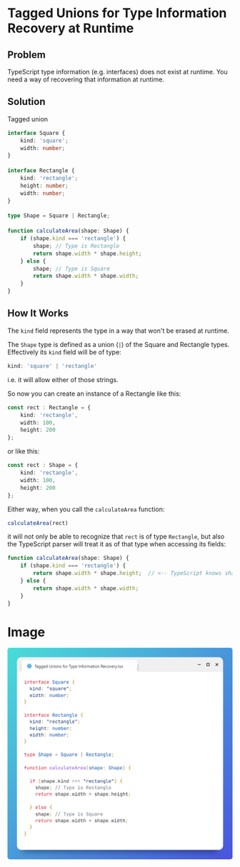 # Tagged Unions for Type Information Recovery at Runtime

## Problem

TypeScript type information (e.g. interfaces) does not exist at runtime.
You need a way of recovering that information at runtime.

## Solution

Tagged union

```typescript
interface Square {
    kind: 'square';
    width: number;
}

interface Rectangle {
    kind: 'rectangle';
    height: number;
    width: number;
}

type Shape = Square | Rectangle;

function calculateArea(shape: Shape) {
    if (shape.kind === 'rectangle') {
        shape; // Type is Rectangle
        return shape.width * shape.height;
    } else {
        shape; // Type is Square
        return shape.width * shape.width;
    }
}
```

## How It Works

The `kind` field represents the type in a way that won't be erased at runtime.

The `Shape` type is defined as a union (`|`) of the Square and Rectangle types. Effectively its `kind` field will be of type:
```typescript
kind: 'square' | 'rectangle'
```
i.e. it will allow either of those strings.


So now you can create an instance of a Rectangle like this:

```typescript
const rect : Rectangle = {
    kind: 'rectangle',
    width: 100,
    height: 200
};
```
or like this:
```typescript
const rect : Shape = {
    kind: 'rectangle',
    width: 100,
    height: 200
};
```

Either way, when you call the `calculateArea` function:
```typescript
calculateArea(rect)
```
it will not only be able to recognize that `rect` is of type `Rectangle`, but also the TypeScript parser will treat it as of that type when accessing its fields:

```typescript
function calculateArea(shape: Shape) {
    if (shape.kind === 'rectangle') {
        return shape.width * shape.height;  // <-- TypeScript knows shape is of type Rectangle
    } else {
        return shape.width * shape.width;
    }
}
```

# Image
![Tagged Unions for Type Information Recovery at Runtime](<Tagged Unions for Type Information Recovery at Runtime.png>)